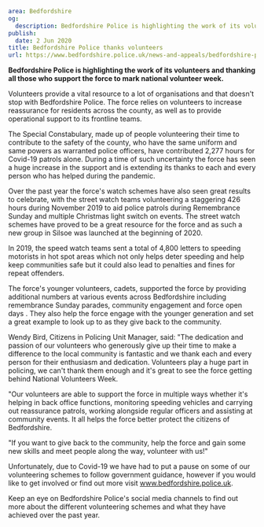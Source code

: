 ```yaml
area: Bedfordshire
og:
  description: Bedfordshire Police is highlighting the work of its volunteers and thanking all those who support the force to mark national volunteer week.
publish:
  date: 2 Jun 2020
title: Bedfordshire Police thanks volunteers
url: https://www.bedfordshire.police.uk/news-and-appeals/bedfordshire-police-thanks-volunteers-jun20
```

**Bedfordshire Police is highlighting the work of its volunteers and thanking all those who support the force to mark national volunteer week.**

Volunteers provide a vital resource to a lot of organisations and that doesn't stop with Bedfordshire Police. The force relies on volunteers to increase reassurance for residents across the county, as well as to provide operational support to its frontline teams.

The Special Constabulary, made up of people volunteering their time to contribute to the safety of the county, who have the same uniform and same powers as warranted police officers, have contributed 2,277 hours for Covid-19 patrols alone. During a time of such uncertainty the force has seen a huge increase in the support and is extending its thanks to each and every person who has helped during the pandemic.

Over the past year the force's watch schemes have also seen great results to celebrate, with the street watch teams volunteering a staggering 426 hours during November 2019 to aid police patrols during Remembrance Sunday and multiple Christmas light switch on events. The street watch schemes have proved to be a great resource for the force and as such a new group in Silsoe was launched at the beginning of 2020.

In 2019, the speed watch teams sent a total of 4,800 letters to speeding motorists in hot spot areas which not only helps deter speeding and help keep communities safe but it could also lead to penalties and fines for repeat offenders.

The force's younger volunteers, cadets, supported the force by providing additional numbers at various events across Bedfordshire including remembrance Sunday parades, community engagement and force open days . They also help the force engage with the younger generation and set a great example to look up to as they give back to the community.

Wendy Bird, Citizens in Policing Unit Manager, said: "The dedication and passion of our volunteers who generously give up their time to make a difference to the local community is fantastic and we thank each and every person for their enthusiasm and dedication. Volunteers play a huge part in policing, we can't thank them enough and it's great to see the force getting behind National Volunteers Week.

"Our volunteers are able to support the force in multiple ways whether it's helping in back office functions, monitoring speeding vehicles and carrying out reassurance patrols, working alongside regular officers and assisting at community events. It all helps the force better protect the citizens of Bedfordshire.

"If you want to give back to the community, help the force and gain some new skills and meet people along the way, volunteer with us!"

Unfortunately, due to Covid-19 we have had to put a pause on some of our volunteering schemes to follow government guidance, however if you would like to get involved or find out more visit www.bedfordshire.police.uk.

Keep an eye on Bedfordshire Police's social media channels to find out more about the different volunteering schemes and what they have achieved over the past year.
